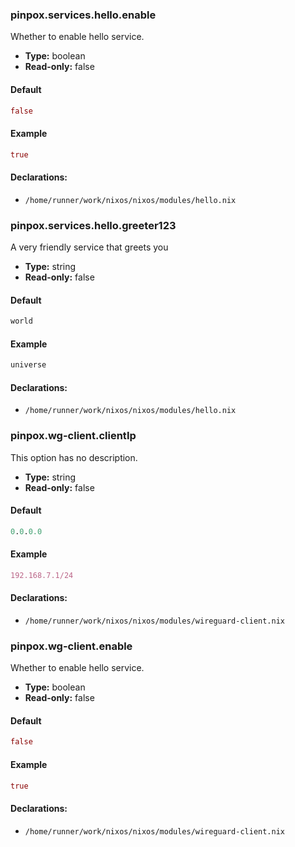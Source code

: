 ### pinpox.services.hello.enable
Whether to enable hello service.
- **Type:** boolean
- **Read-only:** false

#### Default
```nix
false
```

#### Example
```nix
true
```

#### Declarations:
- `/home/runner/work/nixos/nixos/modules/hello.nix`

### pinpox.services.hello.greeter123
A very friendly service that greets you
- **Type:** string
- **Read-only:** false

#### Default
```nix
world
```

#### Example
```nix
universe
```

#### Declarations:
- `/home/runner/work/nixos/nixos/modules/hello.nix`

### pinpox.wg-client.clientIp
This option has no description.
- **Type:** string
- **Read-only:** false

#### Default
```nix
0.0.0.0
```

#### Example
```nix
192.168.7.1/24
```

#### Declarations:
- `/home/runner/work/nixos/nixos/modules/wireguard-client.nix`

### pinpox.wg-client.enable
Whether to enable hello service.
- **Type:** boolean
- **Read-only:** false

#### Default
```nix
false
```

#### Example
```nix
true
```

#### Declarations:
- `/home/runner/work/nixos/nixos/modules/wireguard-client.nix`

